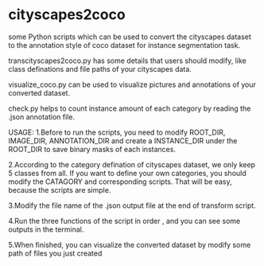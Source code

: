 # cityscapes2coco
some Python scripts which can be used to convert the cityscapes dataset to the annotation style of coco dataset for instance segmentation task.

transcityscapes2coco.py has some details that users should modify, like class definations and file paths of your cityscapes data.

visualize_coco.py can be used to visualize pictures and annotations of your converted dataset.

check.py helps to count instance amount of each category by reading the .json annotation file. 

USAGE:
1.Before to run the scripts, you need to modify ROOT_DIR, IMAGE_DIR, ANNOTATION_DIR and create a INSTANCE_DIR under the ROOT_DIR to save binary masks of each instances.

2.According to the category defination of cityscapes dataset, we only keep 5 classes from all. If you want to define your own categories, you should modify the CATAGORY and corresponding scripts. That will be easy, because the scripts are simple.

3.Modify the file name of the .json output file at the end of transform script.

4.Run the three functions of the script in order , and you can see some outputs in the terminal.

5.When finished, you can visualize the converted dataset by modify some path of files you just created    
